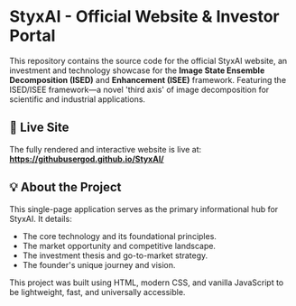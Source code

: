 # StyxAI - Official Website & Investor Portal

This repository contains the source code for the official StyxAI website, an investment and technology showcase for the **Image State Ensemble Decomposition (ISED)** and **Enhancement (ISEE)** framework. Featuring the ISED/ISEE framework—a novel 'third axis' of image decomposition for scientific and industrial applications.


## 🚀 Live Site

The fully rendered and interactive website is live at:
**https://githubusergod.github.io/StyxAI/** 

## 💡 About the Project

This single-page application serves as the primary informational hub for StyxAI. It details:
* The core technology and its foundational principles.
* The market opportunity and competitive landscape.
* The investment thesis and go-to-market strategy.
* The founder's unique journey and vision.

This project was built using HTML, modern CSS, and vanilla JavaScript to be lightweight, fast, and universally accessible.
